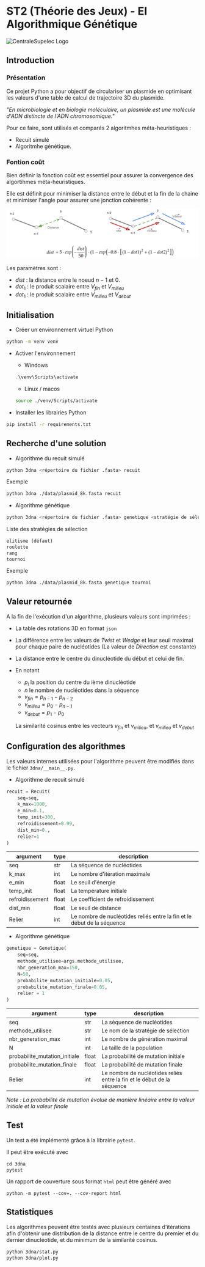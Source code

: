 # ST2 (Théorie des Jeux) - EI Algorithmique Génétique

![CentraleSupelec Logo](https://www.centralesupelec.fr/sites/all/themes/cs_theme/medias/common/images/intro/logo_nouveau.jpg)

## Introduction
### Présentation
Ce projet Python a pour objectif de circulariser un plasmide en optimisant les valeurs d'une table de calcul de trajectoire 3D du plasmide.

_"En microbiologie et en biologie moléculaire, un plasmide est une molécule d'ADN distincte de l'ADN chromosomique."_

Pour ce faire, sont utilisés et comparés 2 algoritmhes méta-heuristiques : 
- Recuit simulé 
- Algoritmhe génétique.

### Fontion coût
Bien définir la fonction coût est essentiel pour assurer la convergence des algortihmes méta-heuristiques. 

Elle est définit pour minimiser la distance entre le début et la fin de la chaine et minimiser l'angle pour assurer une jonction cohérente :

![Screenshot of the cost funtion](/pictures/cost_function.png)

Les paramètres sont :
- $dist$ : la distance entre le noeud $n-1$ et $0$.
- $dot_1$ : le produit scalaire entre $V_{fin}$ et $V_{milieu}$ 
- $dot_1$ : le produit scalaire entre $V_{milieu}$ et $V_{début}$ 


## Initialisation

- Créer un environnement virtuel Python
```sh
python -m venv venv
```
- Activer l'environnement
    - Windows
    ```powershell
    .\venv\Scripts\activate
    ```
    - Linux / macos
    ```sh
    source ./venv/Scripts/activate
    ```

- Installer les librairies Python
```sh
pip install -r requirements.txt
```

## Recherche d'une solution

- Algorithme du recuit simulé
```sh
python 3dna <répertoire du fichier .fasta> recuit
```
Exemple
```sh
python 3dna ./data/plasmid_8k.fasta recuit
```

- Algorithme génétique
```sh
python 3dna <répertoire du fichier .fasta> genetique <stratégie de sélection>
```
Liste des stratégies de sélection
```
elitisme (défaut)
roulette
rang
tournoi
```

Exemple
```sh
python 3dna ./data/plasmid_8k.fasta genetique tournoi
```

## Valeur retournée

A la fin de l'exécution d'un algorithme, plusieurs valeurs sont imprimées :
- La table des rotations 3D en format `json`
- La différence entre les valeurs de *Twist* et *Wedge* et leur seuil maximal pour chaque paire de nucléotides (La valeur de *Direction* est constante)
- La distance entre le centre du dinucléotide du début et celui de fin.
- En notant
    - $p_i$ la position du centre du ième dinucléotide
    - $n$ le nombre de nucléotides dans la séquence
    - $v_{fin} = p_{n - 1} - p_{n - 2}$
    - $v_{milieu} = p_0 - p_{n - 1}$
    - $v_{debut} = p_1 - p_0$

    La similarité cosinus entre les vecteurs $v_{fin}$ et $v_{milieu}$, et $v_{milieu}$ et $v_{debut}$

## Configuration des algorithmes
Les valeurs internes utilisées pour l'algorithme peuvent être modifiés dans le fichier `3dna/__main__.py`.
- Algorithme de recuit simulé
```python
recuit = Recuit(
    seq=seq,
    k_max=1000,
    e_min=0.1,
    temp_init=300,
    refroidissement=0.99,
    dist_min=0.,
    relier=1
)
```

|argument|type|description|
|-|-|-|
|seq|str|La séquence de nucléotides|
|k_max|int|Le nombre d'itération maximale|
|e_min|float|Le seuil d'énergie|
|temp_init|float|La température initiale|
|refroidissement|float|Le coefficient de refroidissement|
|dist_min|float|Le seuil de distance|
|Relier|int|Le nombre de nucléotides reliés entre la fin et le début de la séquence|

- Algorithme génétique
```python
genetique = Genetique(
    seq=seq,
    methode_utilisee=args.methode_utilisee,
    nbr_generation_max=150,
    N=50,
    probabilite_mutation_initiale=0.05,
    probabilite_mutation_finale=0.05,
    relier = 1
)
```

|argument|type|description|
|-|-|-|
|seq|str|La séquence de nucléotides|
|methode_utilisee|str|Le nom de la stratégie de sélection|
|nbr_generation_max|int|Le nombre de génération maximal|
|N|int|La taille de la population|
|probabilite_mutation_initiale|float|La probabilité de mutation initiale|
|probabilite_mutation_finale|float|La probabilité de mutation finale|
|Relier|int|Le nombre de nucléotides reliés entre la fin et le début de la séquence|

*Note : La probabilité de mutation évolue de manière linéaire entre la valeur initiale et la valeur finale*

## Test

Un test a été implémenté grâce à la librairie `pytest`.

Il peut être exécuté avec

```
cd 3dna
pytest
```
Un rapport de couverture sous format `html` peut être généré avec
```
python -m pytest --cov=. --cov-report html
```

## Statistiques

Les algorithmes peuvent être testés avec plusieurs centaines d'itérations afin d'obtenir une distribution de la distance entre le centre du premier et du dernier dinucléotide, et du minimum de la similarité cosinus.

```bash
python 3dna/stat.py
python 3dna/plot.py
```